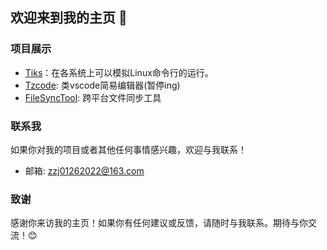 ## 欢迎来到我的主页 👋
### 项目展示
- [Tiks](https://github.com/zhangzijie-pro/Tiks.git)：在各系统上可以模拟Linux命令行的运行。
- [Tzcode](https://github.com/zhangzijie-pro/Tzcode.git): 类vscode简易编辑器(暂停ing)
- [FileSyncTool](https://github.com/zhangzijie-pro/FileSyncTool.git): 跨平台文件同步工具

### 联系我
如果你对我的项目或者其他任何事情感兴趣，欢迎与我联系！
- 邮箱: zzj01262022@163.com

### 致谢
感谢你来访我的主页！如果你有任何建议或反馈，请随时与我联系。期待与你交流！😊


<!--
**zhangzijie-pro/zhangzijie-pro** is a ✨ _special_ ✨ repository because its `README.md` (this file) appears on your GitHub profile.

Here are some ideas to get you started:

- 🔭 I’m currently working on ...
- 🌱 I’m currently learning ...
- 👯 I’m looking to collaborate on ...
- 🤔 I’m looking for help with ...
- 💬 Ask me about ...
- 📫 How to reach me: ...
- 😄 Pronouns: ...
- ⚡ Fun fact: ...
-->
